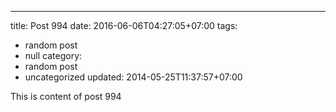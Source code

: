 ---
title: Post 994
date: 2016-06-06T04:27:05+07:00
tags:
  - random post
  - null
category:
  - random post
  - uncategorized
updated: 2014-05-25T11:37:57+07:00

This is content of post 994